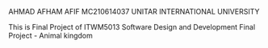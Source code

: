 AHMAD AFHAM AFIF
MC210614037
UNITAR INTERNATIONAL UNIVERSITY

This is Final Project of ITWM5013 Software Design and Development
Final Project - Animal kingdom
